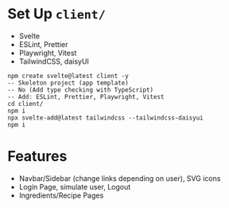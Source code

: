 # Set Up `client/`

- Svelte
- ESLint, Prettier
- Playwright, Vitest
- TailwindCSS, daisyUI

```
npm create svelte@latest client -y
-- Skeleton project (app template)
-- No (Add type checking with TypeScript)
-- Add: ESLint, Prettier, Playwright, Vitest
cd client/
npm i
npx svelte-add@latest tailwindcss --tailwindcss-daisyui
npm i
```

# Features

- Navbar/Sidebar (change links depending on user), SVG icons
- Login Page, simulate user, Logout
- Ingredients/Recipe Pages
